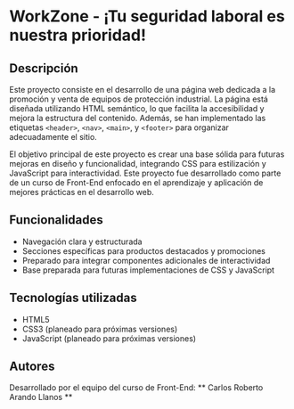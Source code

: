 # WorkZone - ¡Tu seguridad laboral es nuestra prioridad!

## Descripción
Este proyecto consiste en el desarrollo de una página web dedicada a la promoción y venta de equipos de protección industrial. La página está diseñada utilizando HTML semántico, lo que facilita la accesibilidad y mejora la estructura del contenido. Además, se han implementado las etiquetas `<header>`, `<nav>`, `<main>`, y `<footer>` para organizar adecuadamente el sitio.

El objetivo principal de este proyecto es crear una base sólida para futuras mejoras en diseño y funcionalidad, integrando CSS para estilización y JavaScript para interactividad. Este proyecto fue desarrollado como parte de un curso de Front-End enfocado en el aprendizaje y aplicación de mejores prácticas en el desarrollo web.

## Funcionalidades
- Navegación clara y estructurada
- Secciones específicas para productos destacados y promociones
- Preparado para integrar componentes adicionales de interactividad
- Base preparada para futuras implementaciones de CSS y JavaScript

## Tecnologías utilizadas
- HTML5
- CSS3 (planeado para próximas versiones)
- JavaScript (planeado para próximas versiones)

## Autores
Desarrollado por el equipo del curso de Front-End: ** Carlos Roberto Arando Llanos **